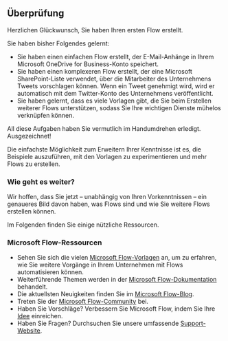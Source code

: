 ## <a name="review"></a>Überprüfung
Herzlichen Glückwunsch, Sie haben Ihren ersten Flow erstellt. 

Sie haben bisher Folgendes gelernt:

- Sie haben einen einfachen Flow erstellt, der E-Mail-Anhänge in Ihrem Microsoft OneDrive for Business-Konto speichert.
- Sie haben einen komplexeren Flow erstellt, der eine Microsoft SharePoint-Liste verwendet, über die Mitarbeiter des Unternehmens Tweets vorschlagen können. Wenn ein Tweet genehmigt wird, wird er automatisch mit dem Twitter-Konto des Unternehmens veröffentlicht.
- Sie haben gelernt, dass es viele Vorlagen gibt, die Sie beim Erstellen weiterer Flows unterstützen, sodass Sie Ihre wichtigen Dienste mühelos verknüpfen können.

All diese Aufgaben haben Sie vermutlich im Handumdrehen erledigt. Ausgezeichnet!

Die einfachste Möglichkeit zum Erweitern Ihrer Kenntnisse ist es, die Beispiele auszuführen, mit den Vorlagen zu experimentieren und mehr Flows zu erstellen.

### <a name="whats-next"></a>Wie geht es weiter?
Wir hoffen, dass Sie jetzt – unabhängig von Ihren Vorkenntnissen – ein genaueres Bild davon haben, was Flows sind und wie Sie weitere Flows erstellen können.

Im Folgenden finden Sie einige nützliche Ressourcen.

### <a name="microsoft-flow-resources"></a>Microsoft Flow-Ressourcen
- Sehen Sie sich die vielen [Microsoft Flow-Vorlagen](https://preview.flow.microsoft.com/en-us/templates/) an, um zu erfahren, wie Sie weitere Vorgänge in Ihrem Unternehmen mit Flows automatisieren können.
- Weiterführende Themen werden in der [Microsoft Flow-Dokumentation](https://docs.microsoft.com/en-us/flow/) behandelt.
- Die aktuellsten Neuigkeiten finden Sie im [Microsoft Flow-Blog](https://preview.flow.microsoft.com/en-us/blog/).
- Treten Sie der [Microsoft Flow-Community](https://powerusers.microsoft.com/t5/Microsoft-Flow-Community/ct-p/FlowCommunity) bei.
- Haben Sie Vorschläge? Verbessern Sie Microsoft Flow, indem Sie Ihre [Idee](https://powerusers.microsoft.com/t5/Flow-Ideas/idb-p/FlowIdeas) einreichen.
- Haben Sie Fragen? Durchsuchen Sie unsere umfassende [Support-Website](https://flow.microsoft.com/en-us/support/).
